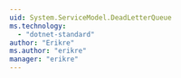 ```yaml
---
uid: System.ServiceModel.DeadLetterQueue
ms.technology: 
  - "dotnet-standard"
author: "Erikre"
ms.author: "erikre"
manager: "erikre"
---
```

